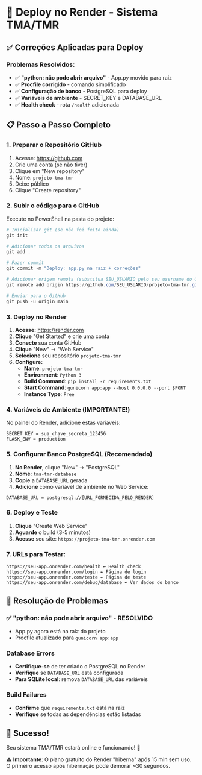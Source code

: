 # 🚀 Deploy no Render - Sistema TMA/TMR

## ✅ Correções Aplicadas para Deploy

### Problemas Resolvidos:
- ✅ **"python: não pode abrir arquivo"** - App.py movido para raiz
- ✅ **Procfile corrigido** - comando simplificado
- ✅ **Configuração de banco** - PostgreSQL para deploy
- ✅ **Variáveis de ambiente** - SECRET_KEY e DATABASE_URL
- ✅ **Health check** - rota `/health` adicionada

## 📋 Passo a Passo Completo

### 1. **Preparar o Repositório GitHub**

1. Acesse: https://github.com
2. Crie uma conta (se não tiver)
3. Clique em "New repository"
4. Nome: `projeto-tma-tmr`
5. Deixe público
6. Clique "Create repository"

### 2. **Subir o código para o GitHub**

Execute no PowerShell na pasta do projeto:

```powershell
# Inicializar git (se não foi feito ainda)
git init

# Adicionar todos os arquivos
git add .

# Fazer commit
git commit -m "Deploy: app.py na raiz + correções"

# Adicionar origem remota (substitua SEU_USUARIO pelo seu username do GitHub)
git remote add origin https://github.com/SEU_USUARIO/projeto-tma-tmr.git

# Enviar para o GitHub
git push -u origin main
```

### 3. **Deploy no Render**

1. **Acesse:** https://render.com
2. **Clique** "Get Started" e crie uma conta
3. **Conecte** sua conta GitHub
4. **Clique** "New" → "Web Service"
5. **Selecione** seu repositório `projeto-tma-tmr`
6. **Configure:**
   - **Name**: `projeto-tma-tmr`
   - **Environment**: `Python 3`
   - **Build Command**: `pip install -r requirements.txt`
   - **Start Command**: `gunicorn app:app --host 0.0.0.0 --port $PORT`
   - **Instance Type**: `Free`

### 4. **Variáveis de Ambiente (IMPORTANTE!)**

No painel do Render, adicione estas variáveis:

```
SECRET_KEY = sua_chave_secreta_123456
FLASK_ENV = production
```

### 5. **Configurar Banco PostgreSQL (Recomendado)**

1. **No Render**, clique "New" → "PostgreSQL"
2. **Nome**: `tma-tmr-database`
3. **Copie** a `DATABASE_URL` gerada
4. **Adicione** como variável de ambiente no Web Service:
```
DATABASE_URL = postgresql://[URL_FORNECIDA_PELO_RENDER]
```

### 6. **Deploy e Teste**

1. **Clique** "Create Web Service"
2. **Aguarde** o build (3-5 minutos)
3. **Acesse** seu site: `https://projeto-tma-tmr.onrender.com`

### 7. **URLs para Testar:**

```
https://seu-app.onrender.com/health ← Health check
https://seu-app.onrender.com/login ← Página de login
https://seu-app.onrender.com/teste ← Página de teste
https://seu-app.onrender.com/debug/database ← Ver dados do banco
```

## 🔧 Resolução de Problemas

### ✅ "python: não pode abrir arquivo" - RESOLVIDO
- App.py agora está na raiz do projeto
- Procfile atualizado para `gunicorn app:app`

### Database Errors
- **Certifique-se** de ter criado o PostgreSQL no Render
- **Verifique** se `DATABASE_URL` está configurada
- **Para SQLite local**: remova `DATABASE_URL` das variáveis

### Build Failures
- **Confirme** que `requirements.txt` está na raiz
- **Verifique** se todas as dependências estão listadas

## 🎯 Sucesso!

Seu sistema TMA/TMR estará online e funcionando! 🎉

⚠️ **Importante**: O plano gratuito do Render "hiberna" após 15 min sem uso. O primeiro acesso após hibernação pode demorar ~30 segundos.
